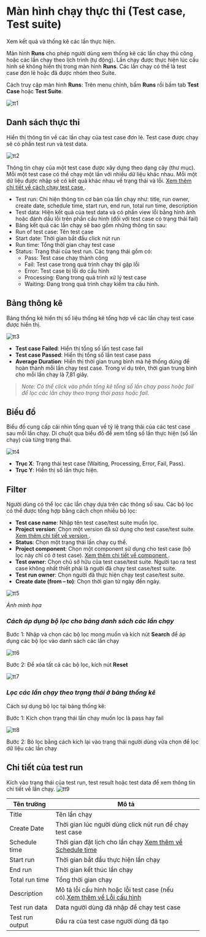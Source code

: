 # Màn hình chạy thực thi (Test case, Test suite)

Xem kết quả và thống kê các lần thực hiện.

Màn hình **Runs** cho phép người dùng xem thống kê các lần chạy thủ công hoặc các lần chạy theo lịch trình (tự động). Lần chạy được thực hiện lúc cấu hình sẽ không hiển thị trong màn hình **Runs**. Các lần chạy có thể là test case đơn lẻ hoặc đã được nhóm theo Suite.

Cách truy cập màn hình **Runs**: Trên menu chính, bấm **Runs** rồi bấm tab **Test Case** hoặc **Test Suite**.

![tt1](/test-framework-api/guest/doc-file/doc-file/4c75ef5c-e773-4e00-a2b5-647ea57ebea6/tt1.png)

## Danh sách thực thi
Hiển thị thông tin về các lần chạy của test case đơn lẻ. Test case được chạy sẽ có phần test run và test data.

![tt2](/test-framework-api/guest/doc-file/doc-file/dfe88ca6-eecd-403e-871b-6878ed3723f0/tt2.png)

Thông tin chạy của một test case được xây dựng theo dạng cây (thư mục). Mỗi một test case có thể chạy một lần với nhiều dữ liệu khác nhau. Mỗi một dữ liệu được nhập sẽ có kết quả khác nhau về trạng thái và lỗi. [Xem thêm chi tiết về cách chạy test case ](/test-framework-api/guest/doc-file/doc-file/03aa9ed7-eb1f-4362-8146-b1fabde3b705/link.png).

- Test run: Chỉ hiện thông tin cơ bản của lần chạy như: title, run owner, create date, schedule time, start run, end run, total run time, description
- Test data: Hiện kết quả của test data và có phần view lỗi bằng hình ảnh hoặc đánh dấu lỗi trên phần cấu hình (đối với test case có trạng thái fail)
- Bảng kết quả các lần chạy sẽ bao gồm những thông tin sau:
- Run of test case: Tên test case
- Start date: Thời gian bắt đầu click nút run
- Run time: Tổng thời gian chạy test case
- Status: Trạng thái của test run. Các trạng thái gồm có:
  - Pass: Test case chạy thành công
  -	Fail: Test case trong quá trình chạy thì gặp lỗi
  -	Error: Test case bị lỗi do cấu hình
  -	Processing: Đang trong quá trình xử lý test case
  -	Waiting: Đang trong quá trình chạy kiểm tra cấu hình.


## Bảng thông kê
Bảng thống kê hiển thị số liệu thống kê tổng hợp về các lần chạy test case được hiển thị.

![tt3](/test-framework-api/guest/doc-file/doc-file/0988fdd1-2984-40bd-8e84-615706ec03c5/tt3.png)
- **Test case Failed**: Hiển thị tổng số lần test case fail
- **Test case Passed**: Hiển thị tổng số lần test case pass
- **Average Duration**: Hiển thị thời gian trung bình mà hệ thống dùng để hoàn thành mỗi lần chạy test case. Trong ví dụ trên, thời gian trung bình cho mỗi lần chạy là 7,81 giây.

> *Note: Có thể click vào phần tống kê tổng số lần chạy pass hoặc fail để lọc các lần chạy theo trạng thái pass hoặc fail.*

## Biểu đồ
Biểu đồ cung cấp cái nhìn tổng quan về tỷ lệ trạng thái của các test case sau mỗi lần chạy. Di chuột qua biểu đồ để xem tổng số lần thực hiện (số lần chạy) của từng trạng thái.

![tt4](/test-framework-api/guest/doc-file/doc-file/8f15ed36-aab6-4bb6-9f68-a01daed1a9e3/tt4.png)

- **Trục X**: Trạng thái test case (Waiting, Processing, Error, Fail, Pass). 
- **Trục Y**: Hiển thị số lần thực hiện.

## Filter
Người dùng có thể lọc các lần chạy dựa trên các thông số sau. Các bộ lọc có thể được tổng hợp bằng cách chọn nhiều bộ lọc:

-	**Test case name**: Nhập tên test case/test suite muốn lọc.
-	**Project version**:  Chọn một version đã sử dụng cho test case/test suite. [Xem thêm chi tiết về version ](/test-framework-api/guest/doc-file/doc-file/03aa9ed7-eb1f-4362-8146-b1fabde3b705/link.png).
-	**Status**: Chọn một trạng thái lần chạy cụ thể.
-	**Project component**: Chọn một component sử dụng cho test case (bộ lọc này chỉ có ở test case). [Xem thêm chi tiết về component ](/test-framework-api/guest/doc-file/doc-file/03aa9ed7-eb1f-4362-8146-b1fabde3b705/link.png).
-	**Test owner**: Chọn chủ sở hữu của test case/test suite. Người tạo ra test case không nhất thiết phải là người đã chạy test case/test suite.
-	**Test run owner**: Chọn người đã thực hiện chạy test case/test suite.
-	**Create date (from – to)**: Chọn thời gian từ ngày đến ngày.

![tt5](/test-framework-api/guest/doc-file/doc-file/3b7883eb-b1bc-401d-a9bf-2361aea44314/tt5.png)

*Ảnh minh họa*

### _Cách áp dụng bộ lọc cho bảng danh sách các lần chạy_

Bước 1:	Nhập và chọn các bộ lọc mong muốn và kích nút **Search** để áp dụng các bộ lọc vào danh sách các lần chạy

![tt6](/test-framework-api/guest/doc-file/doc-file/0f827910-c995-4058-ad52-40abadaeb2b3/tt6.png)

Bước 2:	Để xóa tất cả các bộ lọc, kích nút **Reset** 

![tt7](/test-framework-api/guest/doc-file/doc-file/f5346d73-5470-4230-9e92-973a0d851032/tt7.png)

### _Lọc các lần chạy theo trạng thái ở bảng thống kê_

Cách sự dụng bộ lọc tại bảng thống kê:

Bước 1:	Kích chọn trạng thái lần chạy muốn lọc là pass hay fail

![tt8](/test-framework-api/guest/doc-file/doc-file/d90abb10-cb30-4fd3-9d49-1be2531f067b/tt8.png)

Bước 2:	Bỏ lọc bằng cách kích lại vào trạng thái người dùng vừa chọn để lọc dữ liệu các lần chạy

## Chi tiết của test run
Kích vào trạng thái của test run, test result hoặc test data để xem thông tin chi tiết về lần chạy.
![tt9](/test-framework-api/guest/doc-file/doc-file/49a2f2ab-5eaf-4310-b6dd-81848407709c/tt9.png)

| **Tên trường** | **Mô tả** |
| ------- | ------|
| Title | Tên lần chạy |
| Create Date |Thời gian lúc người dùng click nút run để chạy test case |
| Schedule time | Thời gian đặt lịch cho lần chạy [Xem thêm về Schedule time ](/test-framework-api/guest/doc-file/doc-file/03aa9ed7-eb1f-4362-8146-b1fabde3b705/link.png)  |
| Start run | Thời gian bắt đầu thực hiện lần chạy |
| End run | Thời gian kết thúc lần chạy |
| Total run time | Tổng thời gian chạy |
| Description | Mô tả lỗi cấu hình hoặc lỗi test case (nếu có).[Xem thêm về Lỗi cấu hình](/test-framework-api/guest/doc-file/doc-file/03aa9ed7-eb1f-4362-8146-b1fabde3b705/link.png) |
| Test run data | Data người dùng đã nhập để chạy test case |
| Test run output | Đầu ra của test case người dùng đã tạo |
